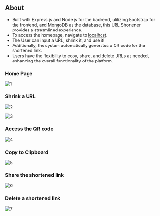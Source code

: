 ## About
- Built with Express.js and Node.js for the backend, utilizing Bootstrap for the frontend, and MongoDB as the database, this URL Shortener provides a streamlined experience.
- To access the homepage, navigate to [localhost](http://localhost:5000/).
- The User can input a URL, shrink it, and use it!
- Additionally, the system automatically generates a QR code for the shortened link.
- Users have the flexibility to copy, share, and delete URLs as needed, enhancing the overall functionality of the platform.

### Home Page
![1](https://github.com/its-me-abhishek/url-shortener/assets/114338679/5a69e78e-c61c-4026-a134-e3a519ec099d)

### Shrink a URL
![2](https://github.com/its-me-abhishek/url-shortener/assets/114338679/6a763529-e0ff-4953-a464-95796fb124e3)

![3](https://github.com/its-me-abhishek/url-shortener/assets/114338679/e5c04cc0-4fae-498f-a0d6-be5da3dd1292)

### Access the QR code
![4](https://github.com/its-me-abhishek/url-shortener/assets/114338679/59745c44-35e4-4b4b-a84d-0b3885aeb998)

### Copy to Clipboard
![5](https://github.com/its-me-abhishek/url-shortener/assets/114338679/95604461-57b8-487e-9d0f-f8ef5ed65835)

### Share the shortened link
![6](https://github.com/its-me-abhishek/url-shortener/assets/114338679/adb72bbf-2c68-48fb-832e-5338cbf31fa1)

### Delete a shortened link
![7](https://github.com/its-me-abhishek/url-shortener/assets/114338679/eda1543a-2da6-4f67-97d1-95018b1d462f)
